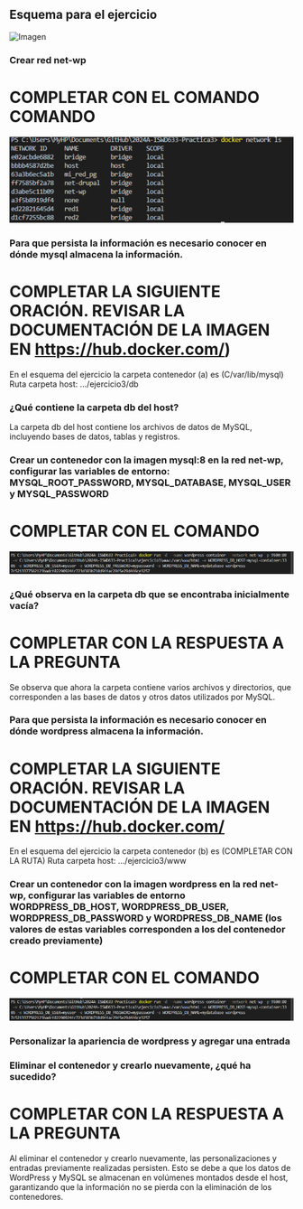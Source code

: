 ## Esquema para el ejercicio
![Imagen](imagenes/esquema-ejercicio3.PNG)

### Crear red net-wp
# COMPLETAR CON EL COMANDO COMANDO
![alt text](image-2.png)
### Para que persista la información es necesario conocer en dónde mysql almacena la información.
# COMPLETAR LA SIGUIENTE ORACIÓN. REVISAR LA DOCUMENTACIÓN DE LA IMAGEN EN https://hub.docker.com/)
En el esquema del ejercicio la carpeta contenedor (a) es (C/var/lib/mysql) Ruta carpeta host: .../ejercicio3/db

### ¿Qué contiene la carpeta db del host?
La carpeta db del host contiene los archivos de datos de MySQL, incluyendo bases de datos, tablas y registros.


### Crear un contenedor con la imagen mysql:8  en la red net-wp, configurar las variables de entorno: MYSQL_ROOT_PASSWORD, MYSQL_DATABASE, MYSQL_USER y MYSQL_PASSWORD
# COMPLETAR CON EL COMANDO
![alt text](image-3.png)

### ¿Qué observa en la carpeta db que se encontraba inicialmente vacía?
# COMPLETAR CON LA RESPUESTA A LA PREGUNTA
Se observa que ahora la carpeta contiene varios archivos y directorios, que corresponden a las bases de datos y otros datos utilizados por MySQL.

### Para que persista la información es necesario conocer en dónde wordpress almacena la información.
# COMPLETAR LA SIGUIENTE ORACIÓN. REVISAR LA DOCUMENTACIÓN DE LA IMAGEN EN https://hub.docker.com/
En el esquema del ejercicio la carpeta contenedor (b) es (COMPLETAR CON LA RUTA) Ruta carpeta host: .../ejercicio3/www

### Crear un contenedor con la imagen wordpress en la red net-wp, configurar las variables de entorno WORDPRESS_DB_HOST, WORDPRESS_DB_USER, WORDPRESS_DB_PASSWORD y WORDPRESS_DB_NAME (los valores de estas variables corresponden a los del contenedor creado previamente)
# COMPLETAR CON EL COMANDO
![alt text](image-3.png)
### Personalizar la apariencia de wordpress y agregar una entrada

### Eliminar el contenedor y crearlo nuevamente, ¿qué ha sucedido?

# COMPLETAR CON LA RESPUESTA A LA PREGUNTA
Al eliminar el contenedor y crearlo nuevamente, las personalizaciones y entradas previamente realizadas persisten. Esto se debe a que los datos de WordPress y MySQL se almacenan en volúmenes montados desde el host, garantizando que la información no se pierda con la eliminación de los contenedores.


